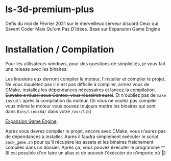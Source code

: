 # ls-3d-premium-plus
Défis du moi de Février 2021 sur le merveilleux serveur discord Ceux qui Savent Coder Mais Qu'ont Pas D'Idées. Basé sur Expansion Game Engine

# Installation / Compilation

Pour les utilisateurs windows, pour des questions de simplicités, je vous fait une release avec les binaires.

Les linuxiens eux devront compiler le moteur, l'installer et compiler le projet. Ne vous inquiétez pas il n'est pas difficile à compiler,
armez vous de CMake, installez les dépendances nécessaires et lancez la compilation. ~~Suwako a réussi sous Gentoo, vous réussirez aussi~~. Et n'oubliez pas de
`make install` après la compilation du moteur. (Si vous ne voulez pas compiler vous même le moteur vous pouvez toujours mettre
les binaires qui sont dans `Bins/Linux64/` dans votre `/usr/lib`)

[Expansion Game Engine](https://github.com/Moi78/ExpansionGameEngine/) 

Après vous devrez compiler le projet, encore avec CMake, vous n'aurez pas de dépendances à installer. Après il faudra simplement éxécuter le script
`pack_game.sh` pour qu'il récupère les assets et les binaires fraichement compilés dans un dossier. Après ça, vous pouvez éxécuter le programme ^^
(Il est possible d'en faire un alias et de pouvoir l'éxécuter de n'importe où :eyes:)

